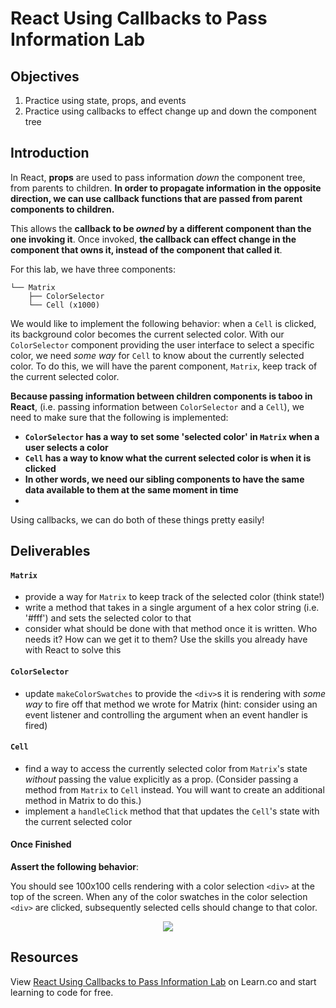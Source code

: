 # React Using Callbacks to Pass Information Lab

## Objectives

1. Practice using state, props, and events
2. Practice using callbacks to effect change up and down the component tree

## Introduction

In React, **props** are used to pass information _down_ the component tree, from
parents to children. **In order to propagate information in the opposite
direction, we can use callback functions that are passed from parent components
to children.**

This allows the **callback to be _owned_ by a different component than the one
invoking it**. Once invoked, **the callback can effect change in the component that
owns it, instead of the component that called it**.

For this lab, we have three components:

```
└── Matrix
    ├── ColorSelector
    └── Cell (x1000)
```

We would like to implement the following behavior: when a `Cell` is clicked, its
background color becomes the current selected color. With our `ColorSelector`
component providing the user interface to select a specific color, we need _some
way_ for `Cell` to know about the currently selected color. To do this, we will
have the parent component, `Matrix`, keep track of the current selected color.

**Because passing information between children components is taboo in React**, (i.e.
passing information between `ColorSelector` and a `Cell`), we need to make sure
that the following is implemented:

- **`ColorSelector` has a way to set some 'selected color' in `Matrix` when a user selects a color**
- **`Cell` has a way to know what the current selected color is when it is clicked**
- **In other words, we need our sibling components to have the same data available to them at the same moment in time**
-

Using callbacks, we can do both of these things pretty easily!

## Deliverables

#### `Matrix`

- provide a way for `Matrix` to keep track of the selected color (think state!)
- write a method that takes in a single argument of a hex color string (i.e.
  '#fff') and sets the selected color to that
- consider what should be done with that method once it is written. Who needs it?
  How can we get it to them? Use the skills you already have with React to solve
  this

#### `ColorSelector`

- update `makeColorSwatches` to provide the `<div>`s it is rendering with _some
  way_ to fire off that method we wrote for Matrix (hint: consider using an event
  listener and controlling the argument when an event handler is fired)

#### `Cell`

- find a way to access the currently selected color from `Matrix`'s state
  _without_ passing the value explicitly as a prop. (Consider passing a method
  from `Matrix` to `Cell` instead. You will want to create an additional method in
  Matrix to do this.)
- implement a `handleClick` method that that updates the `Cell`'s state with the
  current selected color

#### Once Finished

**Assert the following behavior**:

You should see 100x100 cells rendering with a color selection `<div>` at the top
of the screen. When any of the color swatches in the color selection `<div>` are
clicked, subsequently selected cells should change to that color.

<p align="center">
  <img src="src/completed-example.gif" />
</p>

## Resources

<p class='util--hide'>View <a href='https://learn.co/lessons/react-using-callbacks-to-pass-information-lab'>React Using Callbacks to Pass Information Lab</a> on Learn.co and start learning to code for free.</p>

